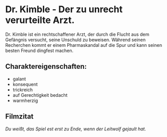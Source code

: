 # Dr. Kimble - Der zu unrecht verurteilte Arzt.

Dr. Kimble ist ein rechtschaffener Arzt, der durch die Flucht aus dem Gefängnis versucht, seine Unschuld zu beweisen.
Während seinen Recherchen kommt er einem Pharmaskandal auf die Spur und kann seinen besten Freund dingfest machen.

## Charaktereigenschaften:
* galant
* konsequent
* trickreich
* auf Gerechtigkeit bedacht
* warmherzig

## Filmzitat
*Du weißt, das Spiel est erst zu Ende, wenn der Leitwolf gejault hat.*


